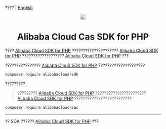 ???? | [English](./README-EN.md)

<p align="center">
<a href=" https://www.aliyun.com"><img src="https://aliyunsdk-pages.alicdn.com/icons/Aliyun.svg"></a>
</p>

<h1 align="center">Alibaba Cloud Cas SDK for PHP</h1>

???? [Alibaba Cloud SDK for PHP][sdk] ????????????????????? [Alibaba Cloud SDK for PHP][sdk] ??????????????????? [Alibaba Cloud SDK for PHP][sdk] ???

???????????????? [Alibaba Cloud SDK for PHP][sdk] ?????????????????????
```
composer require alibabacloud/sdk
```

?????????
> ????????? [Alibaba Cloud SDK for PHP][sdk] ??????????????????????? [Alibaba Cloud SDK for PHP][sdk] ??????????????????????????
```
composer require alibabacloud/cas
```

***
?? SDK ?????? [Alibaba Cloud SDK for PHP][sdk] ???

[sdk]: https://github.com/aliyun/openapi-sdk-php
